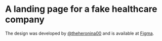 # A landing page for a fake healthcare company

The design was developed by [@theheronina00](https://twitter.com/theheroninja00) and is available at [Figma](https://www.figma.com/community/file/892358789568947362/Trafalgar-Landing-Page).